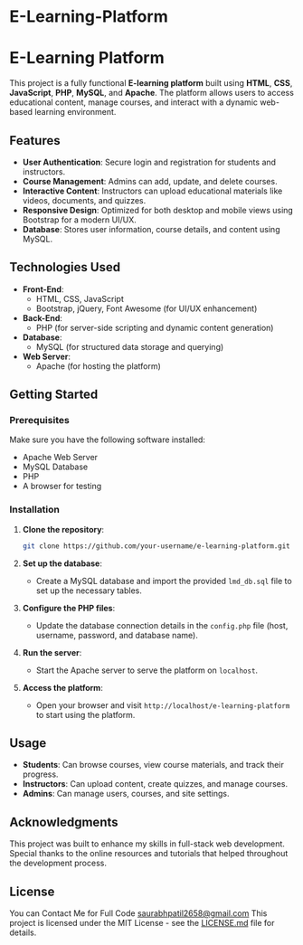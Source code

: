 # E-Learning-Platform
# E-Learning Platform

This project is a fully functional **E-learning platform** built using **HTML**, **CSS**, **JavaScript**, **PHP**, **MySQL**, and **Apache**. The platform allows users to access educational content, manage courses, and interact with a dynamic web-based learning environment.

## Features

- **User Authentication**: Secure login and registration for students and instructors.
- **Course Management**: Admins can add, update, and delete courses.
- **Interactive Content**: Instructors can upload educational materials like videos, documents, and quizzes.
- **Responsive Design**: Optimized for both desktop and mobile views using Bootstrap for a modern UI/UX.
- **Database**: Stores user information, course details, and content using MySQL.

## Technologies Used

- **Front-End**: 
  - HTML, CSS, JavaScript
  - Bootstrap, jQuery, Font Awesome (for UI/UX enhancement)
- **Back-End**:
  - PHP (for server-side scripting and dynamic content generation)
- **Database**:
  - MySQL (for structured data storage and querying)
- **Web Server**:
  - Apache (for hosting the platform)

## Getting Started

### Prerequisites
Make sure you have the following software installed:
- Apache Web Server
- MySQL Database
- PHP
- A browser for testing

### Installation

1. **Clone the repository**:
    ```bash
    git clone https://github.com/your-username/e-learning-platform.git
    ```

2. **Set up the database**:
   - Create a MySQL database and import the provided `lmd_db.sql` file to set up the necessary tables.
   
3. **Configure the PHP files**:
   - Update the database connection details in the `config.php` file (host, username, password, and database name).

4. **Run the server**:
   - Start the Apache server to serve the platform on `localhost`.

5. **Access the platform**:
   - Open your browser and visit `http://localhost/e-learning-platform` to start using the platform.

## Usage

- **Students**: Can browse courses, view course materials, and track their progress.
- **Instructors**: Can upload content, create quizzes, and manage courses.
- **Admins**: Can manage users, courses, and site settings.

## Acknowledgments

This project was built to enhance my skills in full-stack web development. Special thanks to the online resources and tutorials that helped throughout the development process.

## License
You can Contact Me for Full Code saurabhpatil2658@gmail.com
This project is licensed under the MIT License - see the [LICENSE.md](LICENSE.md) file for details.
